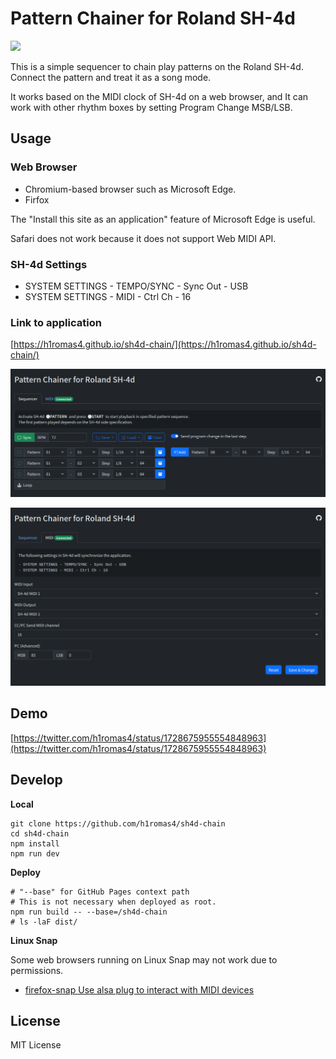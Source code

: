 # Pattern Chainer for Roland SH-4d

![](https://github.com/h1romas4/sh4d-chain/workflows/Build/badge.svg)

This is a simple sequencer to chain play patterns on the Roland SH-4d.
Connect the pattern and treat it as a song mode.

It works based on the MIDI clock of SH-4d on a web browser, and It can work with other rhythm boxes by setting Program Change MSB/LSB.

## Usage

### Web Browser

- Chromium-based browser such as Microsoft Edge.
- Firfox

The "Install this site as an application" feature of Microsoft Edge is useful.

Safari does not work because it does not support Web MIDI API.

### SH-4d Settings

- SYSTEM SETTINGS - TEMPO/SYNC - Sync Out - USB
- SYSTEM SETTINGS - MIDI - Ctrl Ch - 16

### Link to application

[https://h1romas4.github.io/sh4d-chain/](https://h1romas4.github.io/sh4d-chain/)

[![](https://github.com/h1romas4/sh4d-chain/raw/main/assets/images/sh4d-chain-01.png)](https://h1romas4.github.io/sh4d-chain/)

[![](https://github.com/h1romas4/sh4d-chain/raw/main/assets/images/sh4d-chain-02.png)](https://h1romas4.github.io/sh4d-chain/)

## Demo

[https://twitter.com/h1romas4/status/1728675955554848963](https://twitter.com/h1romas4/status/1728675955554848963)

## Develop

**Local**

```
git clone https://github.com/h1romas4/sh4d-chain
cd sh4d-chain
npm install
npm run dev
```

**Deploy**

```
# "--base" for GitHub Pages context path
# This is not necessary when deployed as root.
npm run build -- --base=/sh4d-chain
# ls -laF dist/
```

**Linux Snap**

Some web browsers running on Linux Snap may not work due to permissions.

- [firefox-snap Use alsa plug to interact with MIDI devices](https://github.com/canonical/firefox-snap/commit/6790ed70ce53944d24d5b059314f697d8b42610e)

## License

MIT License
